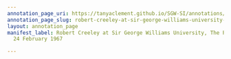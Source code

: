 ```yaml
---
annotation_page_uri: https://tanyaclement.github.io/SGW-SI/annotations/robert-creeley-at-sir-george-williams-university-the-poetry-series-24-february-1967-canvas-1-toc.json
annotation_page_slug: robert-creeley-at-sir-george-williams-university-the-poetry-series-24-february-1967-canvas-1-toc
layout: annotation_page
manifest_label: Robert Creeley at Sir George Williams University, The Poetry Series,
  24 February 1967

---
```

